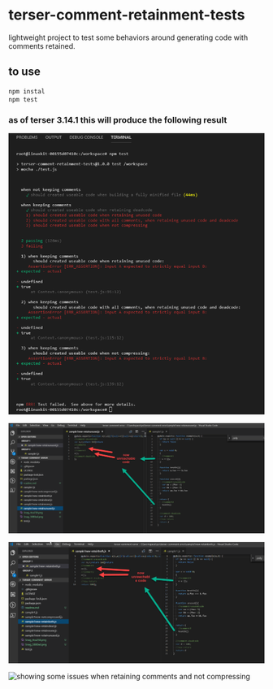 # terser-comment-retainment-tests
lightweight project to test some behaviors around generating code with comments retained.

## to use
    npm instal
    npm test

### as of terser 3.14.1 this will produce the following result

![current test results](https://github.com/mike-coolfront/terser-comment-retainment-tests/blob/master/test-results.png)

![showing some issues when retaining comments and unused code](https://github.com/mike-coolfront/terser-comment-retainment-tests/blob/master/retainunused.png)

![showing some issues when retaining comments and both dead and unused code](https://github.com/mike-coolfront/terser-comment-retainment-tests/blob/master/retainboth.png)

![showing some issues when retaining comments and not compressing](https://github.com/mike-coolfront/terser-comment-retainment-tests/blob/master/notcompressing.png)

